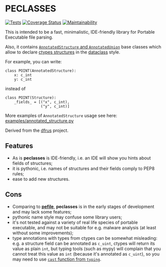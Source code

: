 # PECLASSES

[![Tests](https://github.com/dfint/peclasses/actions/workflows/tests.yml/badge.svg)](https://github.com/dfint/peclasses/actions/workflows/tests.yml)
[![Coverage Status](https://coveralls.io/repos/github/dfint/peclasses/badge.svg?branch=main)](https://coveralls.io/github/dfint/peclasses?branch=main)
[![Maintainability](https://api.codeclimate.com/v1/badges/00cfad0a1f5be602411c/maintainability)](https://codeclimate.com/github/dfint/peclasses/maintainability)

This is intended to be a fast, minimalistic, IDE-friendly library for Portable Executable file parsing.

Also, it contains [`AnnotatedStructure` and `AnnotatedUnion`](https://github.com/dfint/peclasses/blob/main/peclasses/annotated_structure.py) base classes which allow to declare 
[ctypes structures](https://docs.python.org/3/library/ctypes.html#structures-and-unions) in the [dataclass](https://docs.python.org/3/library/dataclasses.html) style.

For example, you can write:
```
class POINT(AnnotatedStructure):
    x: c_int
    y: c_int
```
instead of 
```
class POINT(Structure):
    _fields_ = [("x", c_int),
                ("y", c_int)]
```

More examples of `AnnotatedStructure` usage see here: [examples/annotated_structure.py](https://github.com/dfint/peclasses/blob/main/examples/annotated_structure.py)

Derived from the [dfrus](https://github.com/dfint/dfrus) project.

## Features

- As is **peclasses** is IDE-friendly, i.e. an IDE will show you hints about fields of structures;
- it is pythonic, i.e. names of structures and their fields comply to PEP8 rules;
- ease to add new structures.

## Cons

- Comparing to [**pefile**](https://github.com/erocarrera/pefile), **peclasses** is in the early stages of development and may lack some features;
- pythonic name style may confuse some library users;
- it's not tested against a variety of real life species of portable executable, and may not be suitable for e.g. malware analysis (at least without some improvements);
- type annotations with types from ctypes can be somewhat misleading: e.g. a structure field can be annotated as `c_uint`,
  ctypes will return its value as plain `int`, but typing tools (such as mypy) will complain that you cannot treat this
  value as `int` (because it's annotated as `c_uint`), so you may need to use [`cast` function from `typing`](https://docs.python.org/3/library/typing.html#typing.cast).
